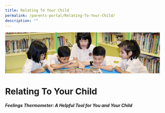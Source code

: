 ```yaml
---
title: Relating To Your Child
permalink: /parents-portal/Relating-To-Your-Child/
description: ""
---
```

![](/images/banner.gif)

  
  
# Relating To Your Child


##### Feelings Thermometer: A Helpful Tool for You and Your Child

